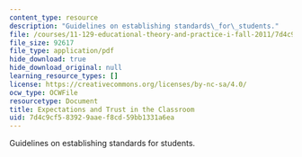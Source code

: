```yaml
---
content_type: resource
description: "Guidelines on establishing standards\_for\_students."
file: /courses/11-129-educational-theory-and-practice-i-fall-2011/7d4c9cf583929aaef8cd59bb1331a6ea_MIT11_129F11_expect.pdf
file_size: 92617
file_type: application/pdf
hide_download: true
hide_download_original: null
learning_resource_types: []
license: https://creativecommons.org/licenses/by-nc-sa/4.0/
ocw_type: OCWFile
resourcetype: Document
title: Expectations and Trust in the Classroom
uid: 7d4c9cf5-8392-9aae-f8cd-59bb1331a6ea
---
```

Guidelines on establishing standards for students.